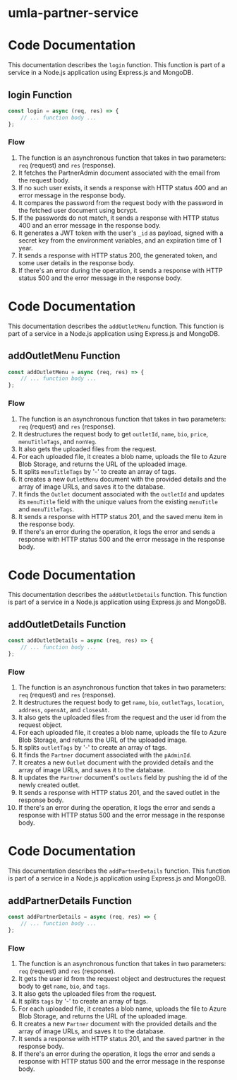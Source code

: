 # umla-partner-service

# Code Documentation

This documentation describes the `login` function. This function is part of a service in a Node.js application using Express.js and MongoDB.

## login Function

```javascript
const login = async (req, res) => {
	// ... function body ...
};
```

### Flow

1. The function is an asynchronous function that takes in two parameters: `req` (request) and `res` (response).
2. It fetches the PartnerAdmin document associated with the email from the request body.
3. If no such user exists, it sends a response with HTTP status 400 and an error message in the response body.
4. It compares the password from the request body with the password in the fetched user document using bcrypt.
5. If the passwords do not match, it sends a response with HTTP status 400 and an error message in the response body.
6. It generates a JWT token with the user's `_id` as payload, signed with a secret key from the environment variables, and an expiration time of 1 year.
7. It sends a response with HTTP status 200, the generated token, and some user details in the response body.
8. If there's an error during the operation, it sends a response with HTTP status 500 and the error message in the response body.

# Code Documentation

This documentation describes the `addOutletMenu` function. This function is part of a service in a Node.js application using Express.js and MongoDB.

## addOutletMenu Function

```javascript
const addOutletMenu = async (req, res) => {
	// ... function body ...
};
```

### Flow

1. The function is an asynchronous function that takes in two parameters: `req` (request) and `res` (response).
2. It destructures the request body to get `outletId`, `name`, `bio`, `price`, `menuTitleTags`, and `nonVeg`.
3. It also gets the uploaded files from the request.
4. For each uploaded file, it creates a blob name, uploads the file to Azure Blob Storage, and returns the URL of the uploaded image.
5. It splits `menuTitleTags` by '-' to create an array of tags.
6. It creates a new `OutletMenu` document with the provided details and the array of image URLs, and saves it to the database.
7. It finds the `Outlet` document associated with the `outletId` and updates its `menuTitle` field with the unique values from the existing `menuTitle` and `menuTitleTags`.
8. It sends a response with HTTP status 201, and the saved menu item in the response body.
9. If there's an error during the operation, it logs the error and sends a response with HTTP status 500 and the error message in the response body.

# Code Documentation

This documentation describes the `addOutletDetails` function. This function is part of a service in a Node.js application using Express.js and MongoDB.

## addOutletDetails Function

```javascript
const addOutletDetails = async (req, res) => {
	// ... function body ...
};
```

### Flow

1. The function is an asynchronous function that takes in two parameters: `req` (request) and `res` (response).
2. It destructures the request body to get `name`, `bio`, `outletTags`, `location`, `address`, `opensAt`, and `closesAt`.
3. It also gets the uploaded files from the request and the user id from the request object.
4. For each uploaded file, it creates a blob name, uploads the file to Azure Blob Storage, and returns the URL of the uploaded image.
5. It splits `outletTags` by '-' to create an array of tags.
6. It finds the `Partner` document associated with the `pAdminId`.
7. It creates a new `Outlet` document with the provided details and the array of image URLs, and saves it to the database.
8. It updates the `Partner` document's `outlets` field by pushing the id of the newly created outlet.
9. It sends a response with HTTP status 201, and the saved outlet in the response body.
10. If there's an error during the operation, it logs the error and sends a response with HTTP status 500 and the error message in the response body.

# Code Documentation

This documentation describes the `addPartnerDetails` function. This function is part of a service in a Node.js application using Express.js and MongoDB.

## addPartnerDetails Function

```javascript
const addPartnerDetails = async (req, res) => {
	// ... function body ...
};
```

### Flow

1. The function is an asynchronous function that takes in two parameters: `req` (request) and `res` (response).
2. It gets the user id from the request object and destructures the request body to get `name`, `bio`, and `tags`.
3. It also gets the uploaded files from the request.
4. It splits `tags` by '-' to create an array of tags.
5. For each uploaded file, it creates a blob name, uploads the file to Azure Blob Storage, and returns the URL of the uploaded image.
6. It creates a new `Partner` document with the provided details and the array of image URLs, and saves it to the database.
7. It sends a response with HTTP status 201, and the saved partner in the response body.
8. If there's an error during the operation, it logs the error and sends a response with HTTP status 500 and the error message in the response body.